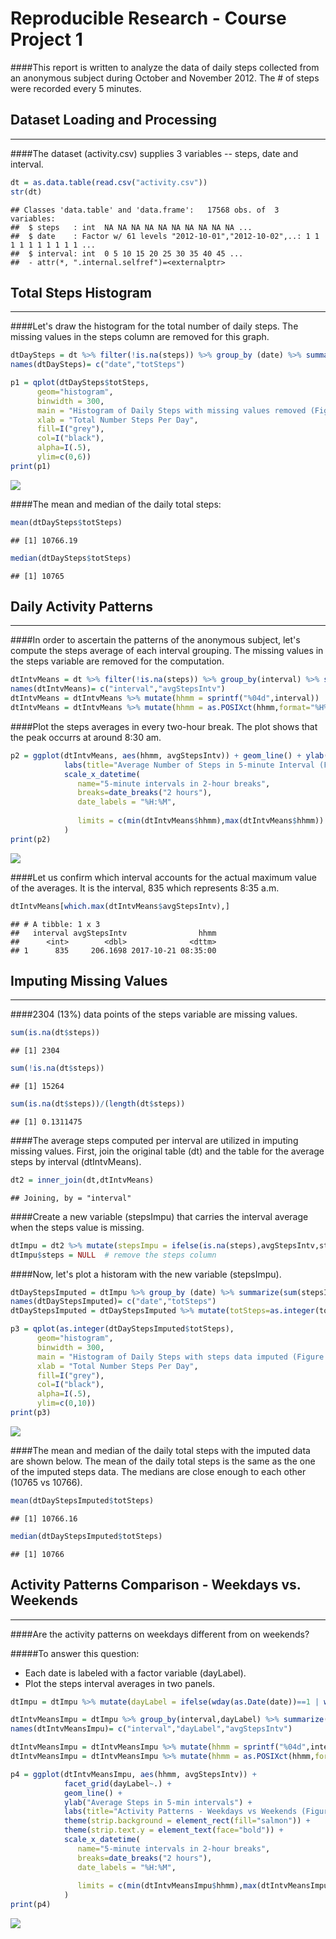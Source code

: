 # Reproducible Research - Course Project 1

####This report is written to analyze the data of daily steps collected from an anonymous subject during October and November 2012.  The # of steps were recorded every 5 minutes.    


  
  
## Dataset Loading and Processing
***  

####The dataset (activity.csv) supplies 3 variables -- steps, date and interval.


```r
dt = as.data.table(read.csv("activity.csv"))
str(dt)
```

```
## Classes 'data.table' and 'data.frame':	17568 obs. of  3 variables:
##  $ steps   : int  NA NA NA NA NA NA NA NA NA NA ...
##  $ date    : Factor w/ 61 levels "2012-10-01","2012-10-02",..: 1 1 1 1 1 1 1 1 1 1 ...
##  $ interval: int  0 5 10 15 20 25 30 35 40 45 ...
##  - attr(*, ".internal.selfref")=<externalptr>
```

## Total Steps Histogram  
***  

####Let's draw the histogram for the total number of daily steps. The missing values in the steps column are  removed for this graph.  


```r
dtDaySteps = dt %>% filter(!is.na(steps)) %>% group_by (date) %>% summarize(sum(steps))
names(dtDaySteps)= c("date","totSteps")

p1 = qplot(dtDaySteps$totSteps,
      geom="histogram",
      binwidth = 300,  
      main = "Histogram of Daily Steps with missing values removed (Figure 1)", 
      xlab = "Total Number Steps Per Day",  
      fill=I("grey"), 
      col=I("black"), 
      alpha=I(.5),
      ylim=c(0,6))
print(p1)
```

![](PA1_template_files/figure-html/hist_dailysteps-1.png)<!-- -->


####The mean and median of the daily total steps: 



```r
mean(dtDaySteps$totSteps)
```

```
## [1] 10766.19
```

```r
median(dtDaySteps$totSteps)
```

```
## [1] 10765
```

## Daily Activity Patterns  
***  

####In order to ascertain the patterns of the anonymous subject, let's compute the steps average of each interval grouping. The missing values in the steps variable are removed for the computation. 


```r
dtIntvMeans = dt %>% filter(!is.na(steps)) %>% group_by(interval) %>% summarize(mean(steps))
names(dtIntvMeans)= c("interval","avgStepsIntv")
dtIntvMeans = dtIntvMeans %>% mutate(hhmm = sprintf("%04d",interval))
dtIntvMeans = dtIntvMeans %>% mutate(hhmm = as.POSIXct(hhmm,format="%H%M"))
```

####Plot the steps averages in every two-hour break.  The plot shows that the peak occurrs at around 8:30 am.  


```r
p2 = ggplot(dtIntvMeans, aes(hhmm, avgStepsIntv)) + geom_line() + ylab("Average of Steps") +
            labs(title="Average Number of Steps in 5-minute Interval (Figure 2)") +
            scale_x_datetime(
               name="5-minute intervals in 2-hour breaks",
               breaks=date_breaks("2 hours"),
               date_labels = "%H:%M",
               
               limits = c(min(dtIntvMeans$hhmm),max(dtIntvMeans$hhmm))
            )
print(p2)
```

![](PA1_template_files/figure-html/interval_avg-1.png)<!-- -->

####Let us confirm which interval accounts for the actual maximum value of the averages. It is the interval, 835 which represents 8:35 a.m. 


```r
dtIntvMeans[which.max(dtIntvMeans$avgStepsIntv),]
```

```
## # A tibble: 1 x 3
##   interval avgStepsIntv                hhmm
##      <int>        <dbl>              <dttm>
## 1      835     206.1698 2017-10-21 08:35:00
```

## Imputing Missing Values  
***  

####2304 (13%) data points of the steps variable are missing values. 


```r
sum(is.na(dt$steps))
```

```
## [1] 2304
```

```r
sum(!is.na(dt$steps))
```

```
## [1] 15264
```

```r
sum(is.na(dt$steps))/(length(dt$steps))
```

```
## [1] 0.1311475
```

####The average steps computed per interval are utilized in imputing missing values. First, join the original table (dt) and the table for the average steps by interval (dtIntvMeans).


```r
dt2 = inner_join(dt,dtIntvMeans)
```

```
## Joining, by = "interval"
```

####Create a new variable (stepsImpu) that carries the interval average when the steps value is missing.


```r
dtImpu = dt2 %>% mutate(stepsImpu = ifelse(is.na(steps),avgStepsIntv,steps))
dtImpu$steps = NULL  # remove the steps column
```

####Now, let's plot a historam with the new variable (stepsImpu).


```r
dtDayStepsImputed = dtImpu %>% group_by (date) %>% summarize(sum(stepsImpu))
names(dtDayStepsImputed)= c("date","totSteps")
dtDayStepsImputed = dtDayStepsImputed %>% mutate(totSteps=as.integer(totSteps))

p3 = qplot(as.integer(dtDayStepsImputed$totSteps),
      geom="histogram",
      binwidth = 300,  
      main = "Histogram of Daily Steps with steps data imputed (Figure 3)", 
      xlab = "Total Number Steps Per Day",  
      fill=I("grey"), 
      col=I("black"), 
      alpha=I(.5),
      ylim=c(0,10))
print(p3)
```

![](PA1_template_files/figure-html/hist_NAimputed-1.png)<!-- -->

####The mean and median of the daily total steps with the imputed data are shown below. The mean of the daily total steps is the same as the one of the imputed steps data.  The medians are close enough to each other (10765 vs 10766).   


```r
mean(dtDayStepsImputed$totSteps)
```

```
## [1] 10766.16
```

```r
median(dtDayStepsImputed$totSteps)
```

```
## [1] 10766
```

## Activity Patterns Comparison - Weekdays vs. Weekends  
***  

####Are the activity patterns on weekdays different from on weekends?  

#####To answer this question:  

- Each date is labeled with a factor variable (dayLabel).  
- Plot the steps interval averages in two panels.  


```r
dtImpu = dtImpu %>% mutate(dayLabel = ifelse(wday(as.Date(date))==1 | wday(as.Date(date))==7,"Weekend","Weekday"))
```



```r
dtIntvMeansImpu = dtImpu %>% group_by(interval,dayLabel) %>% summarize(mean(stepsImpu))
names(dtIntvMeansImpu)= c("interval","dayLabel","avgStepsIntv")

dtIntvMeansImpu = dtIntvMeansImpu %>% mutate(hhmm = sprintf("%04d",interval))
dtIntvMeansImpu = dtIntvMeansImpu %>% mutate(hhmm = as.POSIXct(hhmm,format="%H%M"))

p4 = ggplot(dtIntvMeansImpu, aes(hhmm, avgStepsIntv)) + 
            facet_grid(dayLabel~.) +
            geom_line() + 
            ylab("Average Steps in 5-min intervals") +
            labs(title="Activity Patterns - Weekdays vs Weekends (Figure 4)") +
            theme(strip.background = element_rect(fill="salmon")) +
            theme(strip.text.y = element_text(face="bold")) +
            scale_x_datetime(
               name="5-minute intervals in 2-hour breaks",
               breaks=date_breaks("2 hours"),
               date_labels = "%H:%M",
               
               limits = c(min(dtIntvMeansImpu$hhmm),max(dtIntvMeansImpu$hhmm))
            )                    
print(p4)
```

![](PA1_template_files/figure-html/act_patterns-1.png)<!-- -->
